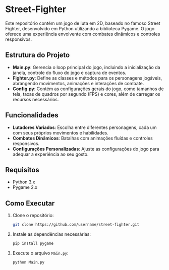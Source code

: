 # Street-Fighter

Este repositório contém um jogo de luta em 2D, baseado no famoso Street Fighter, desenvolvido em Python utilizando a biblioteca Pygame. O jogo oferece uma experiência envolvente com combates dinâmicos e controles responsivos.

## Estrutura do Projeto

- **Main.py**: Gerencia o loop principal do jogo, incluindo a inicialização da janela, controle do fluxo do jogo e captura de eventos.
- **Fighter.py**: Define as classes e métodos para os personagens jogáveis, abrangendo movimentos, animações e interações de combate.
- **Config.py**: Contém as configurações gerais do jogo, como tamanhos de tela, taxas de quadros por segundo (FPS) e cores, além de carregar os recursos necessários.

## Funcionalidades

- **Lutadores Variados**: Escolha entre diferentes personagens, cada um com seus próprios movimentos e habilidades.
- **Combates Dinâmicos**: Batalhas com animações fluídas e controles responsivos.
- **Configurações Personalizadas**: Ajuste as configurações do jogo para adequar a experiência ao seu gosto.

## Requisitos

- Python 3.x
- Pygame 2.x

## Como Executar

1. Clone o repositório:
    ```bash
    git clone https://github.com/username/street-fighter.git
    ```
2. Instale as dependências necessárias:
    ```bash
    pip install pygame
    ```
3. Execute o arquivo `Main.py`:
    ```bash
    python Main.py
    ```

